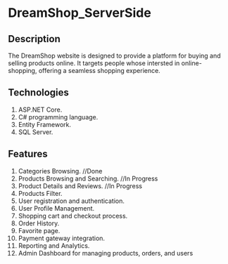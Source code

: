 # DreamShop_ServerSide
## Description
The DreamShop website is designed to provide a platform for buying and selling products online. It targets people whose intersted in online-shopping, offering a seamless shopping experience.
## Technologies 
1. ASP.NET Core.
2. C# programming language.
3. Entity Framework. 
4. SQL Server. 
## Features
1. Categories Browsing. //Done 
2. Products Browsing and Searching. //In Progress
3. Product Details and Reviews. //In Progress
4. Products Filter.
5. User registration and authentication.
6. User Profile Management.
7. Shopping cart and checkout process.
8. Order History.
9. Favorite page.
10. Payment gateway integration.
11. Reporting and Analytics.
12. Admin Dashboard for managing products, orders, and users
